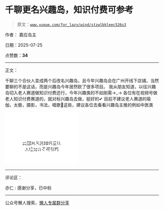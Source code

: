 # 千聊更名兴趣岛，知识付费可参考

> 原文：[`www.yuque.com/for_lazy/wind/stzwlbkleec526s3`](https://www.yuque.com/for_lazy/wind/stzwlbkleec526s3)

作者： 嘉应岛主

日期：2025-07-25

点赞数：**34**

* * *

正文：

千聊三个合伙人变成两个后改名兴趣岛，且今年兴趣岛会在广州开线下店铺，当然要聊的不是这话，而是兴趣岛今年居然砍了很多项目。
我从朋友知道，以往兴趣岛切入老人赛道做知识付费还行，今年兴趣类的不如刚需→_→ 各位有在视频号做老人知识付费赛道的，就对标兴趣岛去做，挺好的✔ 目前不建议老人赛道的瑜伽，太极，摄影，书法，唱歌🎤这些，建议各位去看看兴趣岛主推的例如中医类

![](img/78a3f82d18486e79c6d9c791259a557c.png "None")

* * *

评论区：

亦仁 : 感谢分享，已中标

* * *

公众号懒人搜索，[懒人专属群分享](https://lazybook.fun/#/blog/group)